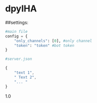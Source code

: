 # dpyIHA

##settings:
```py
#main file
config = {
    "only_channels": [0], #only channel
    "token": "token" #bot token
}

#server.json
```
```js
{
    "text 1", 
    " Text 2", 
    "... "
}
```
1.0
